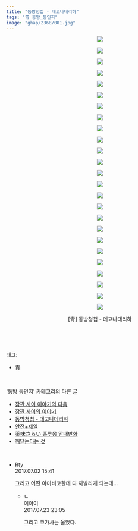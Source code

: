 ```yaml
---
title: "동방청첩 - 테고나테리하"
tags: "青 동방_동인지"
image: "ghap/2368/001.jpg"
---
```

<div class="article">
<p style="text-align: center; clear: none; float: none;"><img src="{{ site.nasurl }}/ghap/2368/001.jpg"/></p>
<p style="text-align: center; clear: none; float: none;"><img src="{{ site.nasurl }}/ghap/2368/002.jpg"/></p>
<p style="text-align: center; clear: none; float: none;"><img src="{{ site.nasurl }}/ghap/2368/003.jpg"/></p>
<p style="text-align: center; clear: none; float: none;"><img src="{{ site.nasurl }}/ghap/2368/004.jpg"/></p>
<p style="text-align: center; clear: none; float: none;"><img src="{{ site.nasurl }}/ghap/2368/005.jpg"/></p>
<p style="text-align: center; clear: none; float: none;"><img src="{{ site.nasurl }}/ghap/2368/006.jpg"/></p>
<p style="text-align: center; clear: none; float: none;"><img src="{{ site.nasurl }}/ghap/2368/007.jpg"/></p>
<p style="text-align: center; clear: none; float: none;"><img src="{{ site.nasurl }}/ghap/2368/008.jpg"/></p>
<p style="text-align: center; clear: none; float: none;"><img src="{{ site.nasurl }}/ghap/2368/009.jpg"/></p>
<p style="text-align: center; clear: none; float: none;"><img src="{{ site.nasurl }}/ghap/2368/010.jpg"/></p>
<p style="text-align: center; clear: none; float: none;"><img src="{{ site.nasurl }}/ghap/2368/011.jpg"/></p>
<p style="text-align: center; clear: none; float: none;"><img src="{{ site.nasurl }}/ghap/2368/012.jpg"/></p>
<p style="text-align: center; clear: none; float: none;"><img src="{{ site.nasurl }}/ghap/2368/013.jpg"/></p>
<p style="text-align: center; clear: none; float: none;"><img src="{{ site.nasurl }}/ghap/2368/014.jpg"/></p>
<p style="text-align: center; clear: none; float: none;"><img src="{{ site.nasurl }}/ghap/2368/015.jpg"/></p>
<p style="text-align: center; clear: none; float: none;"><img src="{{ site.nasurl }}/ghap/2368/016.jpg"/></p>
<p style="text-align: center; clear: none; float: none;"><img src="{{ site.nasurl }}/ghap/2368/017.jpg"/></p>
<p style="text-align: center; clear: none; float: none;"><img src="{{ site.nasurl }}/ghap/2368/018.jpg"/></p>
<p style="text-align: center; clear: none; float: none;"><img src="{{ site.nasurl }}/ghap/2368/019.jpg"/></p>
<p style="text-align: center; clear: none; float: none;"><img src="{{ site.nasurl }}/ghap/2368/020.jpg"/></p>
<p style="text-align: center; clear: none; float: none;"><img src="{{ site.nasurl }}/ghap/2368/021.jpg"/></p>
<p style="text-align: center; clear: none; float: none;"><img src="{{ site.nasurl }}/ghap/2368/022.jpg"/></p>
<p style="text-align: center; clear: none; float: none;"><img src="{{ site.nasurl }}/ghap/2368/023.jpg"/></p>
<p style="text-align: center; clear: none; float: none;"><img src="{{ site.nasurl }}/ghap/2368/024.jpg"/></p>
<p style="text-align: center; clear: none; float: none;"><img src="{{ site.nasurl }}/ghap/2368/025.jpg"/></p>
<p style="text-align: center; clear: none; float: none;">[青] 동방청첩 - 테고나테리하</p>
<p><br/></p>
</div><br/>
<div class="tagTrail">
<p>태그: </p>
<ul>
<li>青</li>
</ul>
</div><br/>
<div class="another">
<p>'동방 동인지' 카테고리의 다른 글</p>
<ul>
<li><a href="/2016-09-28-ghap_2371">잠깐 사이 이야기의 다음</a></li>
<li><a href="/2016-09-28-ghap_2370">잠깐 사이의 이야기</a></li>
<li><a href="/2016-09-27-ghap_2368">동방청첩 - 테고나테리하</a></li>
<li><a href="/2016-09-27-ghap_2367">안전+제일</a></li>
<li><a href="/2016-09-27-ghap_2366">薬味さらい 홍루몽 안내만화</a></li>
<li><a href="/2016-09-27-ghap_2365">깨닫는다는 것</a></li>
</ul>
</div><br/>
<div class="cb_module cb_fluid">
<div class="cb_wrt cb_profile">
<div class="comment">
<ul>
<li class="cb_thumb_off" id="comment15027584">
<div class="cb_comment_area">
<div class="cb_info_area">
<div class="cb_section">
<span class="cb_nick_name">Rty</span>
</div>
<div class="cb_section">
<span class="cb_date">2017.07.02 15:41 </span>
</div>
</div>
<div class="cb_dsc_comment">
<p class="cb_dsc">
											그리고 어떤 야마비코한테 다 까발리게 되는데...
										</p>
</div>
<ul>
<li class="cb_thumb_off" id="comment15042711">
<span class="cb_bu_subnode">ㄴ</span>
<div class="cb_comment_area">
<div class="cb_info_area">
<div class="cb_section">
<span class="cb_nick_name">여야여</span>
</div>
<div class="cb_section">
<span class="cb_date">2017.07.23 23:05 </span>
</div>
</div>
<div class="cb_dsc_comment">
<p class="cb_dsc">
																그리고 코가사는 울었다.
															</p>
</div>
</div>
</li>
</ul>
</div></li>
</ul>
</div>
</div><!-- commentList close -->
</div><br/>
